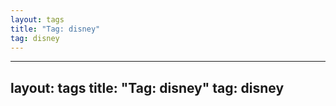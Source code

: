```yaml
---
layout: tags
title: "Tag: disney"
tag: disney
---
```

---
layout: tags
title: "Tag: disney"
tag: disney
---
